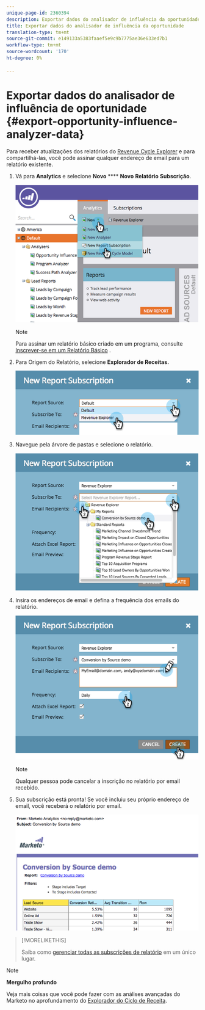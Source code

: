 ```yaml
---
unique-page-id: 2360394
description: Exportar dados do analisador de influência da oportunidade - documentos do marketing - documentação do produto
title: Exportar dados do analisador de influência da oportunidade
translation-type: tm+mt
source-git-commit: e149133a5383faaef5e9c9b7775ae36e633ed7b1
workflow-type: tm+mt
source-wordcount: '170'
ht-degree: 0%

---
```



# Exportar dados do analisador de influência de oportunidade {#export-opportunity-influence-analyzer-data}

Para receber atualizações dos relatórios do [Revenue Cycle Explorer](http://docs.marketo.com/display/docs/revenue+cycle+analytics) e para compartilhá-las, você pode assinar qualquer endereço de email para um relatório existente.

1. Vá para **Analytics** e selecione **Novo** **** **Novo** **Relatório** **Subscrição**.

   ![](assets/image2014-9-17-12-3a40-3a46.png)

   >[!NOTE]
   >
   >Para assinar um relatório básico criado em um programa, consulte [Inscrever-se em um Relatório Básico](../../../../product-docs/reporting/basic-reporting/report-subscriptions/subscribe-to-a-basic-report.md) .

1. Para Origem do Relatório, selecione **Explorador de Receitas.**

   ![](assets/image2014-9-17-12-3a42-3a15.png)

1. Navegue pela árvore de pastas e selecione o relatório.

   ![](assets/image2014-9-17-12-3a42-3a24.png)

1. Insira os endereços de email e defina a frequência dos emails do relatório.

   ![](assets/image2014-9-17-12-3a42-3a29.png)

   >[!NOTE]
   >
   >Qualquer pessoa pode cancelar a inscrição no relatório por email recebido.

1. Sua subscrição está pronta! Se você incluiu seu próprio endereço de email, você receberá o relatório por email.

   ![](assets/image2014-9-17-12-3a42-3a53.png)

>[!MORELIKETHIS]
>
>Saiba como [gerenciar todas as subscrições de relatório](../../../../product-docs/reporting/basic-reporting/report-subscriptions/manage-report-subscriptions.md) em um único lugar.

>[!NOTE]
>
>**Mergulho profundo**
>
>Veja mais coisas que você pode fazer com as análises avançadas do Marketo no aprofundamento do [Explorador do Ciclo de Receita](http://docs.marketo.com/display/docs/revenue+cycle+analytics).

